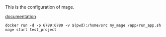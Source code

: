 This is the configuration of mage.

[documentation](https://docs.mage.ai/getting-started/setup)

```
docker run -d -p 6789:6789 -v $(pwd):/home/src my_mage /app/run_app.sh mage start test_project
```